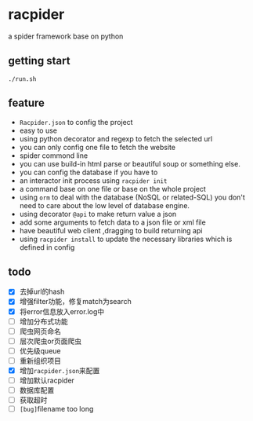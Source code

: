 # racpider
a spider framework base on python

## getting start

```shell
./run.sh
```


## feature

* `Racpider.json` to config the project
* easy to use
* using python decorator and regexp to fetch the selected url
* you can only config one file to fetch the website
* spider commond line
* you can use build-in html parse or beautiful soup or something else.
* you can config the database if you have to
* an interactor init process using `racpider init`
* a command base on one file or base on the whole project
* using `orm` to deal with the database (NoSQL or related-SQL) you don't need to 
care about the low level of database engine.
* using decorator `@api` to make return value a json
* add some arguments to fetch data to a json file or xml file
* have beautiful web client ,dragging to build returning api
* using `racpider install` to update the necessary libraries which is defined in config  

## todo
- [x] 去掉url的hash
- [x] 增强filter功能，修复match为search
- [x] 将error信息放入error.log中
- [ ] 增加分布式功能
- [ ] 爬虫网页命名
- [ ] 层次爬虫or页面爬虫
- [ ] 优先级queue
- [ ] 重新组织项目
- [x] 增加`racpider.json`来配置
- [ ] 增加默认racpider
- [ ] 数据库配置
- [ ] 获取超时
- [ ] `[bug]`filename too long 